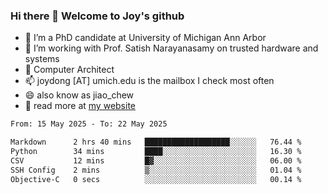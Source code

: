 ### Hi there 👋 Welcome to Joy's github

- 🔭 I’m a PhD candidate at University of Michigan Ann Arbor
- 🌱 I’m working with Prof. Satish Narayanasamy on trusted hardware and systems
- 👯 Computer Architect
- 📫 joydong [AT] umich.edu is the mailbox I check most often
- 😄 also know as jiao_chew
- 💬 read more at [my website](https://joydddd.github.io/)
<!--START_SECTION:waka-->

```txt
From: 15 May 2025 - To: 22 May 2025

Markdown      2 hrs 40 mins   ███████████████████░░░░░░   76.44 %
Python        34 mins         ████░░░░░░░░░░░░░░░░░░░░░   16.30 %
CSV           12 mins         █▓░░░░░░░░░░░░░░░░░░░░░░░   06.00 %
SSH Config    2 mins          ▒░░░░░░░░░░░░░░░░░░░░░░░░   01.04 %
Objective-C   0 secs          ░░░░░░░░░░░░░░░░░░░░░░░░░   00.14 %
```

<!--END_SECTION:waka-->
